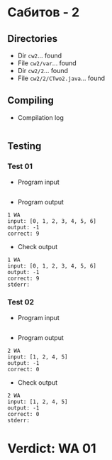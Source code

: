 # Сабитов - 2
## Directories
- Dir `cw2`... found
- File `cw2/var`... found
- Dir `cw2/2`... found
- File `cw2/2/CTwo2.java`... found
## Compiling
- Compilation log
```

```
## Testing
### Test 01
- Program input
```

```
- Program output
```
1 WA
input: [0, 1, 2, 3, 4, 5, 6]
output: -1
correct: 9

```
- Check output
```
1 WA
input: [0, 1, 2, 3, 4, 5, 6]
output: -1
correct: 9
stderr:

```
### Test 02
- Program input
```

```
- Program output
```
2 WA
input: [1, 2, 4, 5]
output: -1
correct: 0

```
- Check output
```
2 WA
input: [1, 2, 4, 5]
output: -1
correct: 0
stderr:

```
# Verdict: WA 01
